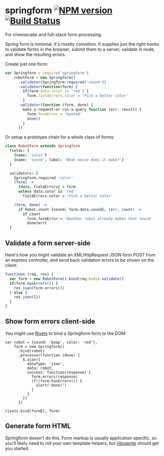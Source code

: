 springform [![NPM version](https://badge.fury.io/js/springform.png)](http://badge.fury.io/js/springform) [![Build Status](https://travis-ci.org/goodeggs/springform.png)](https://travis-ci.org/goodeggs/springform)
==============

For cheesecake and full-stack form processing.

Spring form is minimial, it's mostly convetion.  It supplies just the right hooks to validate forms in the browser, submit them to a server, validate in node, and show the resulting errors.

Create just one form:
```js
var Springform = require('springform')
    robotForm = new Springform()
      .validator(Springform.required('sound'))
      .validator(function(form) {
        if(form.data.color != 'red') {
          form.fieldErrors.color = 'Pick a better color'
        }
      .validator(function (form, done) {
        make-a-request–or-run-a-query function (err, result) {
          form.formError = 'busted'
          done()
        }
      })
```

Or setup a prototype chain for a whole class of forms:
```coffee
class RobotForm extends Springform
  fields: [
    {name: 'color'}
    {name: 'sound', label: 'What noise does it make?'}
  ]

  validators: [
    Springform.required 'color'
    (form) ->
      {data, fieldErrors} = form
      unless data.color is 'red'
        fieldErrors.color = 'Pick a better color'

    (form, done) ->
      if Robot.count {sound: form.data.sound}, (err, count) ->
        if count
          form.formError = 'Another robot already makes that sound'
          done(err)
  ]
```

Validate a form server-side
---------------------------
Here's how you might validate an XMLHttpRequest JSON form POST from an express controller, and send back validation errors to be shown on the client:
```js
functinon (req, res) {
  var form = new RobotForm().bind(req.body).validate()
  if(form.hasErrors()) {
    res.json(form.errors())
  } else {
    res.json({})
  }
}
```

Show form errors client-side
----------------------------
You might use [Rivets](http://www.rivetsjs.com/) to bind a Springform form to the DOM:
```
var robot = {sound: 'beep', color: 'red'},
    form = new Springform()
      .bind(robot)
      .processor(function (done) {
        $.ajax({
          dataType: 'json',
          data: robot,
          success: function(response) {
            form.errors(response)
            if(!form.hasErrors()) {
              alert('done!')
            }
          }
        })
      })

rivets.bind(formEl, form)
```

Generate form HTML
------------------
Springform doesn't do this.  Form markup is usually application specific, so you'll likely need to roll your own template helpers, but [ribosprite](http://github.com/hurrymaplelad/ribosprite) should get you started.

